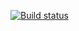 [![Build status](https://ci.appveyor.com/api/projects/status/5gr52uodme91tuvp/branch/main?svg=true)](https://ci.appveyor.com/project/Nastura/api-testing-ci-postman-echo/branch/main)
